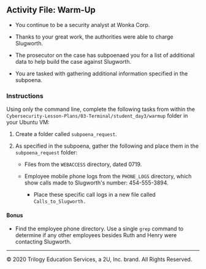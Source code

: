 ## Activity File: Warm-Up

- You continue to be a security analyst at Wonka Corp.

- Thanks to your great work, the authorities were able to charge Slugworth.
- The prosecutor on the case has subpoenaed you for a list of additional data to help build the case against Slugworth.
- You are tasked with gathering additional information specified in the subpoena.

### Instructions

Using only the command line, complete the following tasks from within the `Cybersecurity-Lesson-Plans/03-Terminal/student_day3/warmup` folder in your Ubuntu VM:


 1.  Create a folder called `subpoena_request`. 

2.  As specified in the subpoena, gather the following and place them in the `subpoena_request` folder:
    - Files from the `WEBACCESS` directory, dated 0719.
    
    - Employee mobile phone logs from the `PHONE_LOGS` directory, which show calls made to Slugworth's number:  454-555-3894.
      - Place these specific call logs in a new file called `Calls_to_Slugworth.`

#### Bonus

  - Find the employee phone directory. Use a single `grep` command to determine if any other employees besides Ruth and Henry were contacting Slugworth. 

---
© 2020 Trilogy Education Services, a 2U, Inc. brand. All Rights Reserved.
